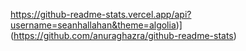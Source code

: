 https://github-readme-stats.vercel.app/api?username=seanhallahan&theme=algolia)](https://github.com/anuraghazra/github-readme-stats)

